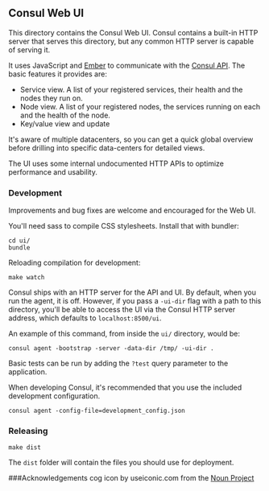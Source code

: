 ## Consul Web UI

This directory contains the Consul Web UI. Consul contains a built-in
HTTP server that serves this directory, but any common HTTP server
is capable of serving it.

It uses JavaScript and [Ember](http://emberjs.com) to communicate with
the [Consul API](http://www.consul.io/docs/agent/http.html). The basic
features it provides are:

- Service view. A list of your registered services, their
health and the nodes they run on.
- Node view. A list of your registered nodes, the services running
on each and the health of the node.
- Key/value view and update

It's aware of multiple datacenters, so you can get a quick global
overview before drilling into specific data-centers for detailed
views.

The UI uses some internal undocumented HTTP APIs to optimize
performance and usability.

### Development

Improvements and bug fixes are welcome and encouraged for the Web UI.

You'll need sass to compile CSS stylesheets. Install that with
bundler:

    cd ui/
    bundle

Reloading compilation for development:

    make watch

Consul ships with an HTTP server for the API and UI. By default, when
you run the agent, it is off. However, if you pass a `-ui-dir` flag
with a path to this directory, you'll be able to access the UI via the
Consul HTTP server address, which defaults to `localhost:8500/ui`.

An example of this command, from inside the `ui/` directory, would be:

    consul agent -bootstrap -server -data-dir /tmp/ -ui-dir .

Basic tests can be run by adding the `?test` query parameter to the
application.

When developing Consul, it's recommended that you use the included
development configuration.

    consul agent -config-file=development_config.json

### Releasing

`make dist`

The `dist` folder will contain the files you should use for deployment.

###Acknowledgements
cog icon by useiconic.com from the [Noun Project](https://thenounproject.com/term/setting/45865/)
